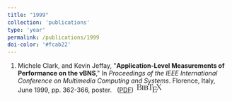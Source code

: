```yaml
---
title: "1999"
collection: 'publications'
type: 'year'
permalink: /publications/1999
doi-color: '#fcab22'
---
```

1. Michele Clark, and Kevin Jeffay, "**Application-Level Measurements of Performance on the vBNS**," In *Proceedings of the IEEE International Conference on Multimedia Computing and Systems*. Florence, Italy, June 1999, pp. 362-366, poster. &nbsp;<a href='http://dx.doi.org/10.1109/MMCS.1999.778437' target='_blank'><i class='ai ai-fw ai-doi' style='color: {{ page.doi-color }}'></i></a> ([PDF](http://www.cs.odu.edu/~mweigle/papers/icmcs99.pdf)) &nbsp;<a href='/publications/bibtex#clark-icmcs99' target='_blank' class='btn btn--mcwpub'><img src='../images/BibTeX_logo-18px-high.png'/></a>
